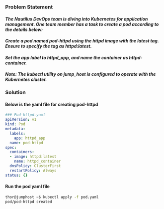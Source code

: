 ### Problem Statement

#### *The Nautilus DevOps team is diving into Kubernetes for application management. One team member has a task to create a pod according to the details below:*

#### *Create a pod named **pod-httpd** using the **httpd** image with the latest tag. Ensure to specify the tag as **httpd:latest**.*

#### *Set the app label to **httpd_app**, and name the container as **httpd-container**.*

#### *Note: The kubectl utility on jump_host is configured to operate with the Kubernetes cluster.*

### Solution

#### Below is the yaml file for creating pod-httpd

```yaml
### Pod-httpd.yaml
apiVersion: v1
kind: Pod
metadata:
  labels:
    app: httpd_app
  name: pod-httpd
spec:
  containers:
  - image: httpd:latest
    name: httpd_container
  dnsPolicy: ClusterFirst
  restartPolicy: Always
status: {}
```

#### Run the pod yaml file

```bash
thor@jumphost ~$ kubectl apply -f pod.yaml 
pod/pod-httpd created
```
